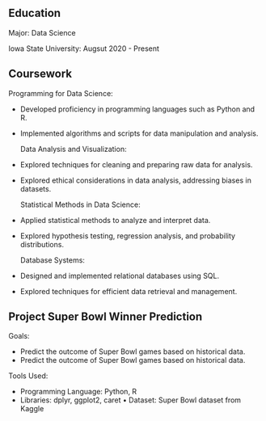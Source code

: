 ## Education 
Major: Data Science 

Iowa State University: Augsut 2020 - Present 

## Coursework 
  Programming for Data Science: 
- Developed proficiency in programming languages such as Python and R. 
- Implemented algorithms and scripts for data manipulation and analysis. 
    
  Data Analysis and Visualization: 
* Explored techniques for cleaning and preparing raw data for analysis. 
* Explored ethical considerations in data analysis, addressing biases in datasets.  
  
  Statistical Methods in Data  Science:
* Applied statistical methods to analyze and interpret data. 
* Explored hypothesis testing, regression analysis, and probability distributions. 
  
  Database Systems: 
* Designed and implemented relational databases using SQL. 
* Explored techniques for efficient data retrieval and management. 
    
## Project Super Bowl Winner Prediction 
Goals: 
* Predict the outcome of Super Bowl games based on historical data. 
* Predict the outcome of Super Bowl games based on historical data. 

Tools Used: 
* Programming Language: Python, R  
* Libraries: dplyr, ggplot2, caret • Dataset: Super Bowl dataset from Kaggle
